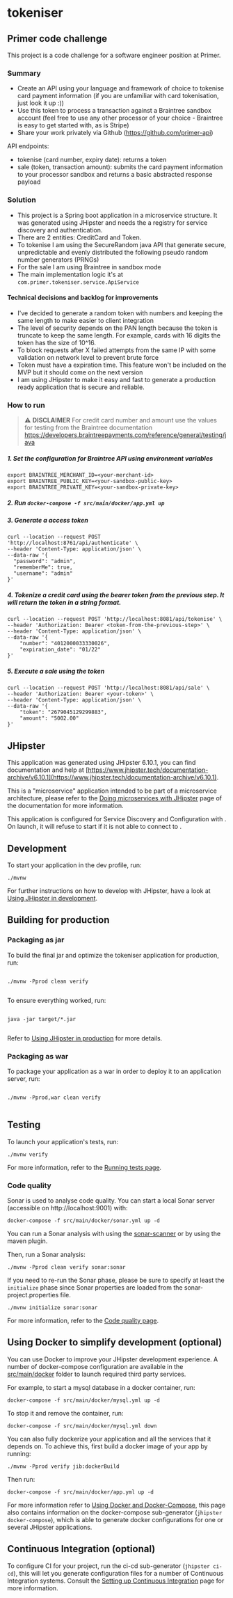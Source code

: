 # tokeniser

## Primer code challenge

This project is a code challenge for a software engineer position at Primer.

### Summary

- Create an API using your language and framework of choice to tokenise card payment information (if you are unfamiliar with card tokenisation, just look it up :))
- Use this token to process a transaction against a Braintree sandbox account (feel free to use any other processor of your choice - Braintree is easy to get started with, as is Stripe)
- Share your work privately via Github (https://github.com/primer-api)

API endpoints:

- tokenise (card number, expiry date): returns a token
- sale (token, transaction amount): submits the card payment information to your processor sandbox and returns a basic abstracted response payload

### Solution

- This project is a Spring boot application in a microservice structure. It was generated using JHipster and needs the a registry for service discovery and authentication.
- There are 2 entities: CreditCard and Token.
- To tokenise I am using the SecureRandom java API that generate secure, unpredictable and evenly distributed the following pseudo random number generators (PRNGs)
- For the sale I am using Braintree in sandbox mode
- The main implementation logic it's at `com.primer.tokeniser.service.ApiService`

#### Technical decisions and backlog for improvements

- I've decided to generate a random token with numbers and keeping the same length to make easier to client integration
- The level of security depends on the PAN length because the token is truncate to keep the same length. For example, cards with 16 digits the token has the size of 10^16.
- To block requests after X failed attempts from the same IP with some validation on network level to prevent brute force
- Token must have a expiration time. This feature won't be included on the MVP but it should come on the next version
- I am using JHipster to make it easy and fast to generate a production ready application that is secure and reliable.

### How to run

> :warning: **DISCLAIMER** For credit card number and amount use the values for testing from the Braintree documentation https://developers.braintreepayments.com/reference/general/testing/java

##### 1. Set the configuration for Braintree API using environment variables

```shell script
export BRAINTREE_MERCHANT_ID=<your-merchant-id>
export BRAINTREE_PUBLIC_KEY=<your-sandbox-public-key>
export BRAINTREE_PRIVATE_KEY=<your-sandbox-private-key>
```

##### 2. Run `docker-compose -f src/main/docker/app.yml up`

##### 3. Generate a access token

```shell script
curl --location --request POST 'http://localhost:8761/api/authenticate' \
--header 'Content-Type: application/json' \
--data-raw '{
  "password": "admin",
  "rememberMe": true,
  "username": "admin"
}'
```

##### 4. Tokenize a credit card using the bearer token from the previous step. It will return the token in a string format.

```shell script
curl --location --request POST 'http://localhost:8081/api/tokenise' \
--header 'Authorization: Bearer <token-from-the-previous-step>' \
--header 'Content-Type: application/json' \
--data-raw '{
    "number": "4012000033330026",
    "expiration_date": "01/22"
}'
```

##### 5. Execute a sale using the token

```shell script
curl --location --request POST 'http://localhost:8081/api/sale' \
--header 'Authorization: Bearer <your-token>' \
--header 'Content-Type: application/json' \
--data-raw '{
    "token": "2679045129299883",
    "amount": "5002.00"
}'
```

## JHipster

This application was generated using JHipster 6.10.1, you can find documentation and help at [https://www.jhipster.tech/documentation-archive/v6.10.1](https://www.jhipster.tech/documentation-archive/v6.10.1).

This is a "microservice" application intended to be part of a microservice architecture, please refer to the [Doing microservices with JHipster][] page of the documentation for more information.

This application is configured for Service Discovery and Configuration with . On launch, it will refuse to start if it is not able to connect to .

## Development

To start your application in the dev profile, run:

```
./mvnw
```

For further instructions on how to develop with JHipster, have a look at [Using JHipster in development][].

## Building for production

### Packaging as jar

To build the final jar and optimize the tokeniser application for production, run:

```

./mvnw -Pprod clean verify


```

To ensure everything worked, run:

```

java -jar target/*.jar


```

Refer to [Using JHipster in production][] for more details.

### Packaging as war

To package your application as a war in order to deploy it to an application server, run:

```

./mvnw -Pprod,war clean verify


```

## Testing

To launch your application's tests, run:

```
./mvnw verify
```

For more information, refer to the [Running tests page][].

### Code quality

Sonar is used to analyse code quality. You can start a local Sonar server (accessible on http://localhost:9001) with:

```
docker-compose -f src/main/docker/sonar.yml up -d
```

You can run a Sonar analysis with using the [sonar-scanner](https://docs.sonarqube.org/display/SCAN/Analyzing+with+SonarQube+Scanner) or by using the maven plugin.

Then, run a Sonar analysis:

```
./mvnw -Pprod clean verify sonar:sonar
```

If you need to re-run the Sonar phase, please be sure to specify at least the `initialize` phase since Sonar properties are loaded from the sonar-project.properties file.

```
./mvnw initialize sonar:sonar
```

For more information, refer to the [Code quality page][].

## Using Docker to simplify development (optional)

You can use Docker to improve your JHipster development experience. A number of docker-compose configuration are available in the [src/main/docker](src/main/docker) folder to launch required third party services.

For example, to start a mysql database in a docker container, run:

```
docker-compose -f src/main/docker/mysql.yml up -d
```

To stop it and remove the container, run:

```
docker-compose -f src/main/docker/mysql.yml down
```

You can also fully dockerize your application and all the services that it depends on.
To achieve this, first build a docker image of your app by running:

```
./mvnw -Pprod verify jib:dockerBuild
```

Then run:

```
docker-compose -f src/main/docker/app.yml up -d
```

For more information refer to [Using Docker and Docker-Compose][], this page also contains information on the docker-compose sub-generator (`jhipster docker-compose`), which is able to generate docker configurations for one or several JHipster applications.

## Continuous Integration (optional)

To configure CI for your project, run the ci-cd sub-generator (`jhipster ci-cd`), this will let you generate configuration files for a number of Continuous Integration systems. Consult the [Setting up Continuous Integration][] page for more information.

[jhipster homepage and latest documentation]: https://www.jhipster.tech
[jhipster 6.10.1 archive]: https://www.jhipster.tech/documentation-archive/v6.10.1
[doing microservices with jhipster]: https://www.jhipster.tech/documentation-archive/v6.10.1/microservices-architecture/
[using jhipster in development]: https://www.jhipster.tech/documentation-archive/v6.10.1/development/
[using docker and docker-compose]: https://www.jhipster.tech/documentation-archive/v6.10.1/docker-compose
[using jhipster in production]: https://www.jhipster.tech/documentation-archive/v6.10.1/production/
[running tests page]: https://www.jhipster.tech/documentation-archive/v6.10.1/running-tests/
[code quality page]: https://www.jhipster.tech/documentation-archive/v6.10.1/code-quality/
[setting up continuous integration]: https://www.jhipster.tech/documentation-archive/v6.10.1/setting-up-ci/
